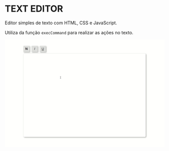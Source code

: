# TEXT EDITOR

Editor simples de texto com HTML, CSS e JavaScript.

Utiliza da função `execCommand` para realizar as ações no texto.

![Example](./EditorExample.gif)
